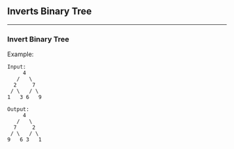 ## Inverts Binary Tree
----------------------------------------
### Invert Binary Tree


Example:
```
Input: 
     4
   /   \
  2     7
 / \   / \
1   3 6   9

Output: 
     4
   /   \
  7     2
 / \   / \
9   6 3   1
```

